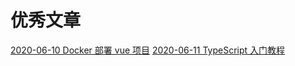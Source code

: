 <!--
 * @Description:
 * @version:
 * @Author: LMG
 * @Date: 2020-06-06 23:32:40
 * @LastEditors: LMG
 * @LastEditTime: 2020-06-12 00:37:07
-->

# 优秀文章

[2020-06-10 Docker 部署 vue 项目](https://juejin.im/post/5cce4b1cf265da0373719819#heading-6)
[2020-06-11 TypeScript 入门教程](https://juejin.im/post/5edd8ad8f265da76fc45362c#heading-58)
